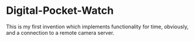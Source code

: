 # Digital-Pocket-Watch
This is my first invention which implements functionality for time, obviously, and a connection to a remote camera server.
